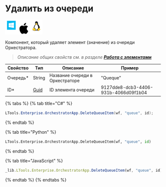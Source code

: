 # Удалить из очереди

![](<../../../../.gitbook/assets/image (815).png>)


Компонент, который удаляет элемент (значение) из очереди Оркестратора.

> *Описание общих свойств см. в разделе [**Работа с элементами**](https://docs.primo-rpa.ru/primo-rpa/primo-studio/process/elements)*

| Свойство   | Тип    | Описание                 | Пример
| ---------- | ------ | ------------------------ | ----------
| Очередь\*  | String | Название очереди в Оркестраторе | "Queque"
| ID\*       | [Guid](https://docs.microsoft.com/ru-ru/dotnet/api/system.guid?view=net-6.0) | ID элемента очереди | 9127dde8-dcb3-4406-931b-4066d09f1b04                               

{% tabs %}
{% tab title="C#" %}
```csharp
LTools.Enterprise.OrchestratorApp.DeleteQueueItem(wf, "queue", id);
```
{% endtab %}

{% tab title="Python" %}
```python
LTools.Enterprise.OrchestratorApp.DeleteQueueItem(wf, "queue", id)
```
{% endtab %}

{% tab title="JavaScript" %}
```javascript
_lib.LTools.Enterprise.OrchestratorApp.DeleteQueueItem(wf, "queue", id);
```
{% endtab %}
{% endtabs %}

